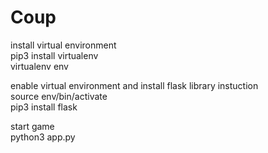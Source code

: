 # Coup
install virtual environment<br />
pip3 install virtualenv<br />
virtualenv env<br />

enable virtual environment and install flask library instuction<br />
source env/bin/activate<br />
pip3 install flask<br />

start game<br />
python3 app.py<br />